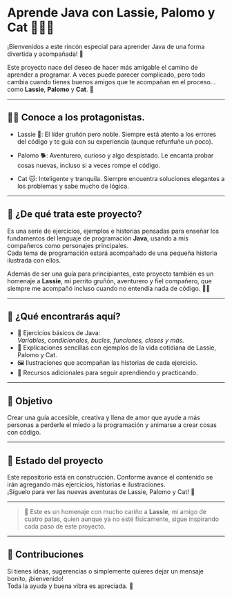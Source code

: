 # Aprende Java con Lassie, Palomo y Cat 🐶🐶🐱

¡Bienvenidos a este rincón especial para aprender Java de una forma divertida y acompañada! 🌟

Este proyecto nace del deseo de hacer más amigable el camino de aprender a programar. A veces puede parecer complicado, pero todo cambia cuando tienes buenos amigos que te acompañan en el proceso... como **Lassie**, **Palomo** y **Cat**. 🧡

---
## 🧑‍💻 Conoce a los protagonistas.
- Lassie 🐶: El líder gruñón pero noble. Siempre está atento a los errores del código y te guía con su experiencia (aunque refunfuñe un poco).

- Palomo 🐕: Aventurero, curioso y algo despistado. Le encanta probar cosas nuevas, incluso si a veces rompe el código.

- Cat 🐱: Inteligente y tranquila. Siempre encuentra soluciones elegantes a los problemas y sabe mucho de lógica.

---
## 🐾 ¿De qué trata este proyecto?

Es una serie de ejercicios, ejemplos e historias pensadas para enseñar los fundamentos del lenguaje de programación **Java**, usando a mis compañeros como personajes principales.  
Cada tema de programación estará acompañado de una pequeña historia ilustrada con ellos.

Además de ser una guía para principiantes, este proyecto también es un homenaje a **Lassie**, mi perrito gruñón, aventurero y fiel compañero, que siempre me acompañó incluso cuando no entendía nada de código. 🐶✨

---

## 🚀 ¿Qué encontrarás aquí?

- 🌱 Ejercicios básicos de Java:  
  *Variables, condicionales, bucles, funciones, clases y más.*
- 📖 Explicaciones sencillas con ejemplos de la vida cotidiana de Lassie, Palomo y Cat.
- 🖼️ Ilustraciones que acompañan las historias de cada ejercicio.
- 🧠 Recursos adicionales para seguir aprendiendo y practicando.

---

## 🎯 Objetivo

Crear una guía accesible, creativa y llena de amor que ayude a más personas a perderle el miedo a la programación y animarse a crear cosas con código.

---

## 📌 Estado del proyecto

Este repositorio está en construcción. Conforme avance el contenido se irán agregando más ejercicios, historias e ilustraciones.  
¡Síguelo para ver las nuevas aventuras de Lassie, Palomo y Cat! 🐾

---

> 💛 Este es un homenaje con mucho cariño a **Lassie**, mi amigo de cuatro patas, quien aunque ya no esté físicamente, sigue inspirando cada paso de este proyecto.

---

## 🤝 Contribuciones

Si tienes ideas, sugerencias o simplemente quieres dejar un mensaje bonito, ¡bienvenido!  
Toda la ayuda y buena vibra es apreciada. 🫶

